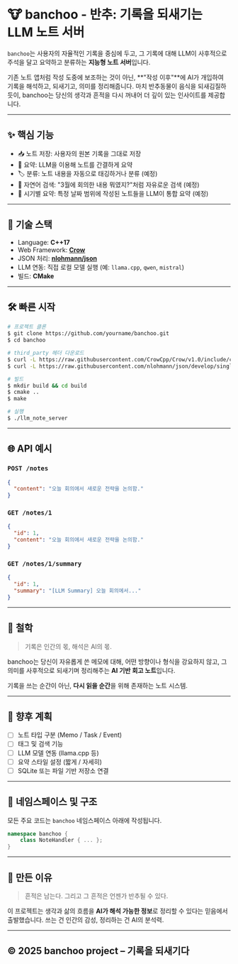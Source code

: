 # 🐮 banchoo - 반추: 기록을 되새기는 LLM 노트 서버

`banchoo`는 사용자의 자율적인 기록을 중심에 두고, 그 기록에 대해 LLM이 사후적으로 주석을 달고 요약하고 분류하는 **지능형 노트 서버**입니다.

기존 노트 앱처럼 작성 도중에 보조하는 것이 아닌, **"작성 이후"**에 AI가 개입하여 기록을 해석하고, 되새기고, 의미를 정리해줍니다. 마치 반추동물이 음식을 되새김질하듯이, banchoo는 당신의 생각과 흔적을 다시 꺼내어 더 깊이 있는 인사이트를 제공합니다.

---

## ✨ 핵심 기능

- 📥 노트 저장: 사용자의 원본 기록을 그대로 저장
- 🧠 요약: LLM을 이용해 노트를 간결하게 요약
- 🏷️ 분류: 노트 내용을 자동으로 태깅하거나 분류 (예정)
- 🔎 자연어 검색: "3월에 회의한 내용 뭐였지?"처럼 자유로운 검색 (예정)
- 📆 시기별 요약: 특정 날짜 범위에 작성된 노트들을 LLM이 통합 요약 (예정)

---

## 🧩 기술 스택

- Language: **C++17**
- Web Framework: [**Crow**](https://github.com/CrowCpp/Crow)
- JSON 처리: [**nlohmann/json**](https://github.com/nlohmann/json)
- LLM 연동: 직접 로컬 모델 실행 (예: `llama.cpp`, `qwen`, `mistral`)
- 빌드: **CMake**

---

## 🛠️ 빠른 시작

```bash
# 프로젝트 클론
$ git clone https://github.com/yourname/banchoo.git
$ cd banchoo

# third_party 헤더 다운로드
$ curl -L https://raw.githubusercontent.com/CrowCpp/Crow/v1.0/include/crow_all.h -o third_party/crow_all.h
$ curl -L https://raw.githubusercontent.com/nlohmann/json/develop/single_include/nlohmann/json.hpp -o third_party/nlohmann/json.hpp

# 빌드
$ mkdir build && cd build
$ cmake ..
$ make

# 실행
$ ./llm_note_server
```

---

## 🌐 API 예시

### `POST /notes`

```json
{
  "content": "오늘 회의에서 새로운 전략을 논의함."
}
```

### `GET /notes/1`

```json
{
  "id": 1,
  "content": "오늘 회의에서 새로운 전략을 논의함."
}
```

### `GET /notes/1/summary`

```json
{
  "id": 1,
  "summary": "[LLM Summary] 오늘 회의에서..."
}
```

---

## 📌 철학

> 기록은 인간의 몫, 해석은 AI의 몫.

banchoo는 당신이 자유롭게 쓴 메모에 대해, 어떤 방향이나 형식을 강요하지 않고,
그 의미를 사후적으로 되새기며 정리해주는 **AI 기반 회고 노트**입니다.

기록을 쓰는 순간이 아닌, **다시 읽을 순간**을 위해 존재하는 노트 시스템.

---

## 📖 향후 계획

- [ ] 노트 타입 구분 (Memo / Task / Event)
- [ ] 태그 및 검색 기능
- [ ] LLM 모델 연동 (llama.cpp 등)
- [ ] 요약 스타일 설정 (짧게 / 자세히)
- [ ] SQLite 또는 파일 기반 저장소 연결

---

## 📛 네임스페이스 및 구조

모든 주요 코드는 `banchoo` 네임스페이스 아래에 작성됩니다.

```cpp
namespace banchoo {
    class NoteHandler { ... };
}
```

---

## 🧠 만든 이유
>
> 흔적은 남는다. 그리고 그 흔적은 언젠가 반추될 수 있다.

이 프로젝트는 생각과 삶의 흐름을 **AI가 해석 가능한 정보**로 정리할 수 있다는 믿음에서 출발했습니다. 쓰는 건 인간의 감성, 정리하는 건 AI의 분석력.

---

## © 2025 banchoo project – 기록을 되새기다
